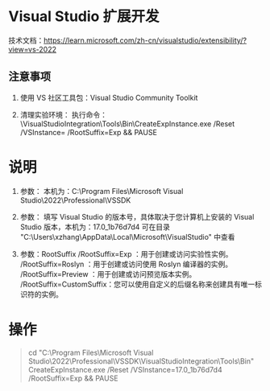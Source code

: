 # Visual Studio 扩展开发

技术文档：https://learn.microsoft.com/zh-cn/visualstudio/extensibility/?view=vs-2022


## 注意事项 ##

1. 使用 VS 社区工具包：Visual Studio Community Toolkit

2. 清理实验环境：
   执行命令：<VSSDK installation>\VisualStudioIntegration\Tools\Bin\CreateExpInstance.exe /Reset /VSInstance=<version> /RootSuffix=Exp && PAUSE

#  说明
   1. 参数：<VSSDK installation>
      本机为：C:\Program Files\Microsoft Visual Studio\2022\Professional\VSSDK

   2. 参数：<version>
      填写 Visual Studio 的版本号，具体取决于您计算机上安装的 Visual Studio 版本，本机为：17.0_1b76d7d4
      可在目录 "C:\Users\xzhang\AppData\Local\Microsoft\VisualStudio" 中查看

   3. 参数：RootSuffix
      /RootSuffix=Exp         ：用于创建或访问实验性实例。
      /RootSuffix=Roslyn      ：用于创建或访问使用 Roslyn 编译器的实例。
      /RootSuffix=Preview     ：用于创建或访问预览版本实例。
      /RootSuffix=CustomSuffix：您可以使用自定义的后缀名称来创建具有唯一标识符的实例。

#  操作
   > cd "C:\Program Files\Microsoft Visual Studio\2022\Professional\VSSDK\VisualStudioIntegration\Tools\Bin"
   > CreateExpInstance.exe /Reset /VSInstance=17.0_1b76d7d4 /RootSuffix=Exp && PAUSE
